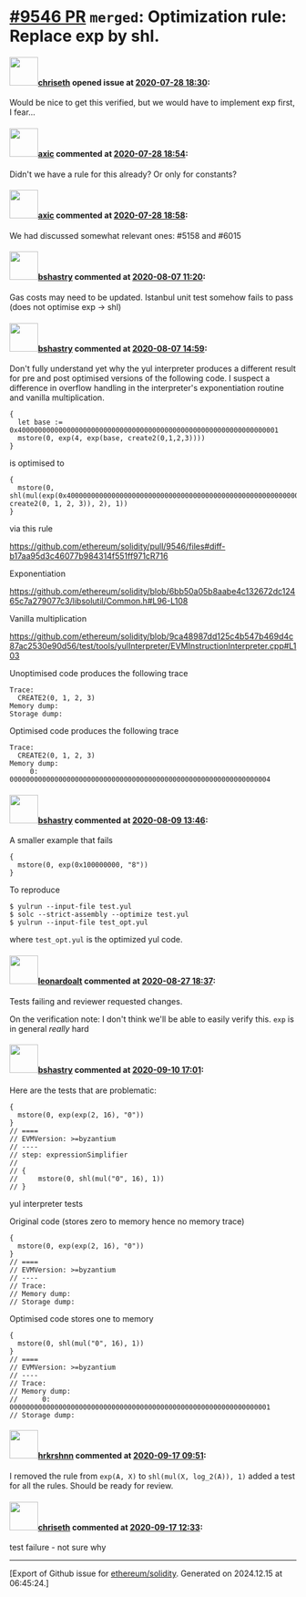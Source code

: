 # [\#9546 PR](https://github.com/ethereum/solidity/pull/9546) `merged`: Optimization rule: Replace exp by shl.

#### <img src="https://avatars.githubusercontent.com/u/9073706?v=4" width="50">[chriseth](https://github.com/chriseth) opened issue at [2020-07-28 18:30](https://github.com/ethereum/solidity/pull/9546):

Would be nice to get this verified, but we would have to implement exp first, I fear...

#### <img src="https://avatars.githubusercontent.com/u/20340?v=4" width="50">[axic](https://github.com/axic) commented at [2020-07-28 18:54](https://github.com/ethereum/solidity/pull/9546#issuecomment-665216441):

Didn't we have a rule for this already? Or only for constants?

#### <img src="https://avatars.githubusercontent.com/u/20340?v=4" width="50">[axic](https://github.com/axic) commented at [2020-07-28 18:58](https://github.com/ethereum/solidity/pull/9546#issuecomment-665218521):

We had discussed somewhat relevant ones: #5158 and #6015

#### <img src="https://avatars.githubusercontent.com/u/2388185?v=4" width="50">[bshastry](https://github.com/bshastry) commented at [2020-08-07 11:20](https://github.com/ethereum/solidity/pull/9546#issuecomment-670468668):

Gas costs may need to be updated. Istanbul unit test somehow fails to pass (does not optimise exp -> shl)

#### <img src="https://avatars.githubusercontent.com/u/2388185?v=4" width="50">[bshastry](https://github.com/bshastry) commented at [2020-08-07 14:59](https://github.com/ethereum/solidity/pull/9546#issuecomment-670559370):

Don't fully understand yet why the yul interpreter produces a different result for pre and post optimised versions of the following code. I suspect a difference in overflow handling in the interpreter's exponentiation routine and vanilla multiplication.

```
{
  let base := 0x4000000000000000000000000000000000000000000000000000000000000001
  mstore(0, exp(4, exp(base, create2(0,1,2,3))))
}
```

is optimised to

```
{                       
  mstore(0, shl(mul(exp(0x4000000000000000000000000000000000000000000000000000000000000001, create2(0, 1, 2, 3)), 2), 1))                               
}
```

via this rule

https://github.com/ethereum/solidity/pull/9546/files#diff-b17aa95d3c46077b984314f551ff971cR716

Exponentiation

https://github.com/ethereum/solidity/blob/6bb50a05b8aabe4c132672dc12465c7a279077c3/libsolutil/Common.h#L96-L108

Vanilla multiplication

https://github.com/ethereum/solidity/blob/9ca48987dd125c4b547b469d4c87ac2530e90d56/test/tools/yulInterpreter/EVMInstructionInterpreter.cpp#L103

Unoptimised code produces the following trace

```
Trace:
  CREATE2(0, 1, 2, 3)
Memory dump:
Storage dump:
```

Optimised code produces the following trace

```
Trace:
  CREATE2(0, 1, 2, 3)
Memory dump:
     0: 0000000000000000000000000000000000000000000000000000000000000004
```

#### <img src="https://avatars.githubusercontent.com/u/2388185?v=4" width="50">[bshastry](https://github.com/bshastry) commented at [2020-08-09 13:46](https://github.com/ethereum/solidity/pull/9546#issuecomment-671054024):

A smaller example that fails

```
{
  mstore(0, exp(0x100000000, "8"))
}
```

To reproduce

```
$ yulrun --input-file test.yul
$ solc --strict-assembly --optimize test.yul
$ yulrun --input-file test_opt.yul
```

where `test_opt.yul` is the optimized yul code.

#### <img src="https://avatars.githubusercontent.com/u/504195?u=ce2facd14af9fd474ebff49f0d44891f56f7500f&v=4" width="50">[leonardoalt](https://github.com/leonardoalt) commented at [2020-08-27 18:37](https://github.com/ethereum/solidity/pull/9546#issuecomment-682121630):

Tests failing and reviewer requested changes.

On the verification note: I don't think we'll be able to easily verify this. `exp` is in general *really* hard

#### <img src="https://avatars.githubusercontent.com/u/2388185?v=4" width="50">[bshastry](https://github.com/bshastry) commented at [2020-09-10 17:01](https://github.com/ethereum/solidity/pull/9546#issuecomment-690516621):

Here are the tests that are problematic:

```
{
  mstore(0, exp(exp(2, 16), "0"))
}
// ====
// EVMVersion: >=byzantium
// ----
// step: expressionSimplifier
//
// {
//     mstore(0, shl(mul("0", 16), 1))
// }
```

yul interpreter tests

Original code (stores zero to memory hence no memory trace)

```
{
  mstore(0, exp(exp(2, 16), "0"))
}
// ====
// EVMVersion: >=byzantium
// ----
// Trace:
// Memory dump:
// Storage dump:
```

Optimised code stores one to memory

```
{
  mstore(0, shl(mul("0", 16), 1))
}
// ====
// EVMVersion: >=byzantium
// ----
// Trace:
// Memory dump:
//      0: 0000000000000000000000000000000000000000000000000000000000000001
// Storage dump:
```

#### <img src="https://avatars.githubusercontent.com/u/13174375?u=52d702cb6bec53b561afa293cf9cd53ef7a63924&v=4" width="50">[hrkrshnn](https://github.com/hrkrshnn) commented at [2020-09-17 09:51](https://github.com/ethereum/solidity/pull/9546#issuecomment-694125130):

I removed the rule from `exp(A, X)` to `shl(mul(X, log_2(A)), 1)` added a test for all the rules. Should be ready for review.

#### <img src="https://avatars.githubusercontent.com/u/9073706?v=4" width="50">[chriseth](https://github.com/chriseth) commented at [2020-09-17 12:33](https://github.com/ethereum/solidity/pull/9546#issuecomment-694199778):

test failure - not sure why


-------------------------------------------------------------------------------



[Export of Github issue for [ethereum/solidity](https://github.com/ethereum/solidity). Generated on 2024.12.15 at 06:45:24.]
